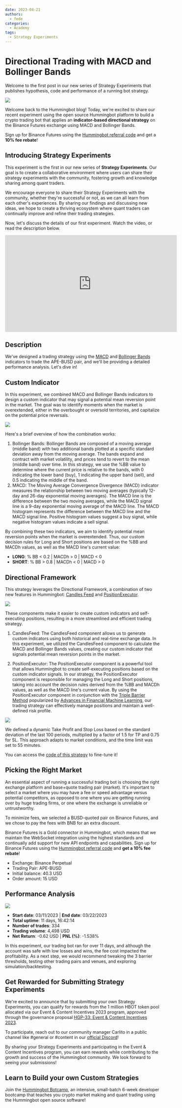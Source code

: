 ```yaml
---
date: 2023-04-21
authors:
  - fede
categories:
  - Academy
tags:
  - Strategy Experiments
---
```


# Directional Trading with MACD and Bollinger Bands

Welcome to the first post in our new series of Strategy Experiments that publishes hypothesis, code and performance of a running bot strategy.

![](./Untitled-2.png)

Welcome back to the Hummingbot blog! Today, we're excited to share our recent experiment using the open source Hummingbot platform to build a crypto trading bot that applies an **indicator-based directional strategy** on the Binance Futures exchange using MACD and Bollinger Bands.

Sign up for Binance Futures using the [Hummingbot referral code](https://www.binance.com/en/futures/ref?code=hummingbot) and get a **10% fee rebate**!

## Introducing Strategy Experiments

This  experiment is the first in our new series of **Strategy Experiments**. Our goal is to create a collaborative environment where users can share their strategy experiments with the community, fostering growth and knowledge sharing among quant traders.

We encourage everyone to share their Strategy Experiments with the community, whether they're successful or not, as we can all learn from each other's experiences. By sharing our findings and discussing new ideas, we hope to create a thriving ecosystem where quant traders can continually improve and refine their trading strategies.

Now, let's discuss the details of our first experiment. Watch the video, or read the description below.

<!-- more -->

<iframe width="560" height="315" src="https://www.youtube.com/embed/uKFBu2bSU1Y" title="YouTube video player" frameborder="0" allow="accelerometer; autoplay; clipboard-write; encrypted-media; gyroscope; picture-in-picture; web-share" allowfullscreen></iframe>

## Description

We've designed a trading strategy using the [MACD](https://www.investopedia.com/terms/m/macd.asp) and [Bollinger Bands](https://www.investopedia.com/terms/b/bollingerbands.asp) indicators to trade the APE-BUSD pair, and we'll be providing a detailed performance analysis. Let's dive in!

## Custom Indicator

In this experiment, we combined MACD and Bollinger Bands indicators to design a custom indicator that may signal a potential mean reversion point in the market. The goal was to identify moments when the market is overextended, either in the overbought or oversold territories, and capitalize on the potential price reversals.

![](./Bollinger-bands-and-macd_body_BreakoutstrategyusingbollingerbandsandMACD.png.full-1.png)

Here's a brief overview of how the combination works:

1. Bollinger Bands: Bollinger Bands are composed of a moving average (middle band) with two additional bands plotted at a specific standard deviation away from the moving average. The bands expand and contract with market volatility, and prices tend to revert to the mean (middle band) over time. In this strategy, we use the %BB value to determine where the current price is relative to the bands, with 0 indicating the lower band (buy), 1 indicating the upper band (sell), and 0.5 indicating the middle of the band.
2. MACD: The Moving Average Convergence Divergence (MACD) indicator measures the relationship between two moving averages (typically 12-day and 26-day exponential moving averages). The MACD line is the difference between the two moving averages, while the MACD signal line is a 9-day exponential moving average of the MACD line. The MACD histogram represents the difference between the MACD line and the MACD signal line. Positive histogram values suggest a buy signal, while negative histogram values indicate a sell signal.

By combining these two indicators, we aim to identify potential mean reversion points when the market is overextended. Thus, our custom decision rules for Long and Short positions are based on the %BB and MACDh values, as well as the MACD line's current value:

- **LONG**: % BB < 0.2 | MACDh > 0 | MACD < 0
- **SHORT**: % BB > 0.8 | MACDh < 0 | MACD > 0

## Directional Framework

This strategy leverages the Directional Framework, a combination of two new features in Hummingbot: [Candles Feed](../../../v2-strategies/candles-feed.md) and [PositionExecutor](../../../v2-strategies/executors.md).

![](./Screen-Shot-2023-04-21-at-3.04.45-PM.png)

These components make it easier to create custom indicators and self-executing positions, resulting in a more streamlined and efficient trading strategy.

1. CandlesFeed: The CandlesFeed component allows us to generate custom indicators using both historical and real-time exchange data. In this experiment, we utilized the CandlesFeed component to calculate the MACD and Bollinger Bands values, creating our custom indicator that signals potential mean reversion points in the market.

2. PositionExecutor: The PositionExecutor component is a powerful tool that allows Hummingbot to create self-executing positions based on the custom indicator signals. In our strategy, the PositionExecutor component is responsible for managing the Long and Short positions, taking into account the decision rules derived from the %BB and MACDh values, as well as the MACD line's current value. By using the PositionExecutor component in conjunction with the [Triple Barrier Method](https://www.mlfinlab.com/en/latest/labeling/tb_meta_labeling.html) popularized by [Advances in Financial Machine Learning](https://www.amazon.com/Advances-Financial-Machine-Learning-Marcos/dp/1119482089?ref=hummingbot.org), our trading strategy can effectively manage positions and maintain a well-defined risk profile.

![](./Screen-Shot-2023-04-21-at-3.04.54-PM-1.png)


We defined a dynamic Take Profit and Stop Loss based on the standard deviation of the last 100 periods, multiplied by a factor of 1.5 for TP and 0.75 for SL. This approach adapts to market conditions, and the time limit was set to 55 minutes.

You can access the [code of this strategy](https://gist.github.com/cardosofede/54d31cae1d9bb0e6d70ead6191ca05d6?ref=blog.hummingbot.org) to fine-tune it!

## Picking the Right Market

An essential aspect of running a successful trading bot is choosing the right exchange platform and base+quote trading pair (market). It's important to select a market where you may have a fee or speed advantage versus potential competitors, as opposed to one where you are getting running over by huge trading firms, or one where the exchange is unreliable or untrustworthy.

To minimize fees, we selected a BUSD-quoted pair on Binance Futures, and we chose to pay the fees with BNB for an extra discount.

Binance Futures is a Gold connector in Hummingbot, which means that we maintain the WebSocket integration using the highest standards and continually add support for new API endpoints and capabilities. Sign up for Binance Futures using the [Hummingbot referral code](https://www.binance.com/en/futures/ref?code=hummingbot) and **get a 10% fee rebate**!

- Exchange: Binance Perpetual
- Trading Pair: APE-BUSD
- Initial balance: 40.3 USD
- Order amount: 15 USD

## Performance Analysis

![](./Untitled.png)

- **Start date**: 03/11/2023 | **End date**: 03/22/2023
- **Total uptime**: 11 days, 16:42:14
- **Number of trades**: 334
- **Trading volume**: 4,498 USD
- **Net Return**: -0.62 USD | **PNL (%)**: -1.538%

In this experiment, our trading bot ran for over 11 days, and although the account was safe with low losses and wins, the fee cost impacted the profitability. As a next step, we would recommend tweaking the 3 barrier thresholds, testing other trading pairs and venues, and exploring simulation/backtesting.

## Get Rewarded for Submitting Strategy Experiments

We're excited to announce that by submitting your own Strategy Experiments, you can qualify for rewards from the 1 million HBOT token pool allocated via our Event & Content Incentives 2023 program, approved through the governance proposal [HGP-33: Event & Content Incentives 2023](https://snapshot.org/?ref=blog.hummingbot.org#/hbot.eth/proposal/0x743f6d94a36dd4a70ab0bb64648c229f538ae0ff3ddd56da0fe47d90d2d920f7).

To participate, reach out to our community manager Carlito in a public channel like #general or #content in our [official Discord](https://discord.gg/hummingbot)!

By sharing your Strategy Experiments and participating in the Event & Content Incentives program, you can earn rewards while contributing to the growth and success of the Hummingbot community. We look forward to seeing your submissions!

## Learn to Build your own Custom Strategies

Join the [Hummingbot Botcamp](https://hummingbot.org/botcamp/), an intensive, small-batch 6-week developer bootcamp that teaches you crypto market making and quant trading using the Hummingbot open source software!